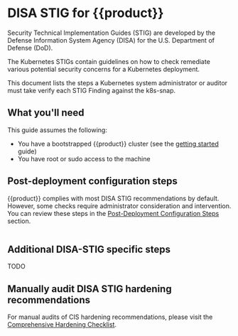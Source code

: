 # DISA STIG for {{product}}

Security Technical Implementation Guides (STIG) are developed by the Defense
Information System Agency (DISA) for the U.S. Department of Defense (DoD).

The Kubernetes STIGs contain guidelines on how to check remediate various
potential security concerns for a Kubernetes deployment.

This document lists the steps a Kubernetes system administrator or auditor must
take verify each STIG Finding against the k8s-snap.


## What you'll need

This guide assumes the following:

- You have a bootstrapped {{product}} cluster (see the [getting started] guide)
- You have root or sudo access to the machine


## Post-deployment configuration steps

{{product}} complies with most DISA STIG recommendations by default. However,
some checks require administrator consideration and intervention. You can
review these steps in the [Post-Deployment Configuration Steps][] section.

```{include ../_parts/common-hardening.md}
```

## Additional DISA-STIG specific steps

TODO

## Manually audit DISA STIG hardening recommendations

For manual audits of CIS hardening recommendations, please visit the
[Comprehensive Hardening Checklist][].


<!-- Links -->
[Hardening]:security/hardening.md
[Center for Internet Security (CIS)]:https://www.cisecurity.org/
[kube-bench]:https://aquasecurity.github.io/kube-bench/v0.6.15/
[CIS Kubernetes Benchmark]:https://www.cisecurity.org/benchmark/kubernetes
[getting started]: ../tutorial/getting-started
[kube-bench release]: https://github.com/aquasecurity/kube-bench/releases
[Post-Deployment Configuration Steps]: security/hardening.md#post-deployment-configuration-steps
[Comprehensive Hardening Checklist]: security/hardening.md#comprehensive-hardening-checklist
